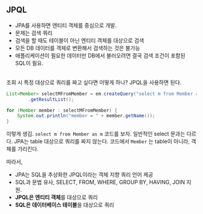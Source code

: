 ## JPQL

- JPA를 사용하면 엔티티 객체를 중심으로 개발.
- 문제는 검색 쿼리
- 검색을 할 때도 테이블이 아닌 엔티티 객체를 대상으로 검색
- 모든 DB 데이터를 객체로 변환해서 검색하는 것은 불가능
- 애플리케이션이 필요한 데이터만 DB에서 불러오려면 결국 검색 조건이 포함된 SQL이 필요.

<br/>
조회 시 특정 대상으로 쿼리를 짜고 싶다면 어떻게 하나? JPQL을 사용하면 된다.

```java
List<Member> selectMFromMember = em.createQuery("select m from Member as m", Member.class)  
        .getResultList();

for (Member member : selectMFromMember) {  
    System.out.println("member = " + member.getName());  
}
```

이렇게 생김. `select m from Member as m` 코드를 보자.
일반적인 select 문과는 다르다. JPA는 table 대상으로 쿼리를 짜지 않는다. 코드에서 `Member` 는 table이 아니라, 객체를 가리킨다.

따라서,
- JPA는 SQL을 추상화한 JPQL이라는 객체 지향 쿼리 언어 제공
- SQL과 문법 유사, SELECT, FROM, WHERE, GROUP BY, HAVING, JOIN 지원.
- **JPQL은 엔티티 객체**를 대상으로 쿼리
- **SQL은 데이터베이스 테이블**을 대상으로 쿼리
